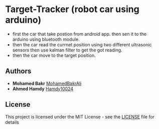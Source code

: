 # Target-Tracker (robot car using arduino)

* first the car that take postion from android app. then sen it to the arduino using bluetooth module.
* then the car read the currnet position using two different ultrasonic sensors then use kalman filter to get
  the got reading.
* then the car move to the target position.

## Authors
* **Mohamed Bakr** [MohamedBakrAli](https://github.com/MohamedBakrAli)
* **Ahmed Hamdy** [Hamdy10024](https://github.com/Hamdy10024)
## License

This project is licensed under the MIT License - see the [LICENSE](LICENSE) file for details

